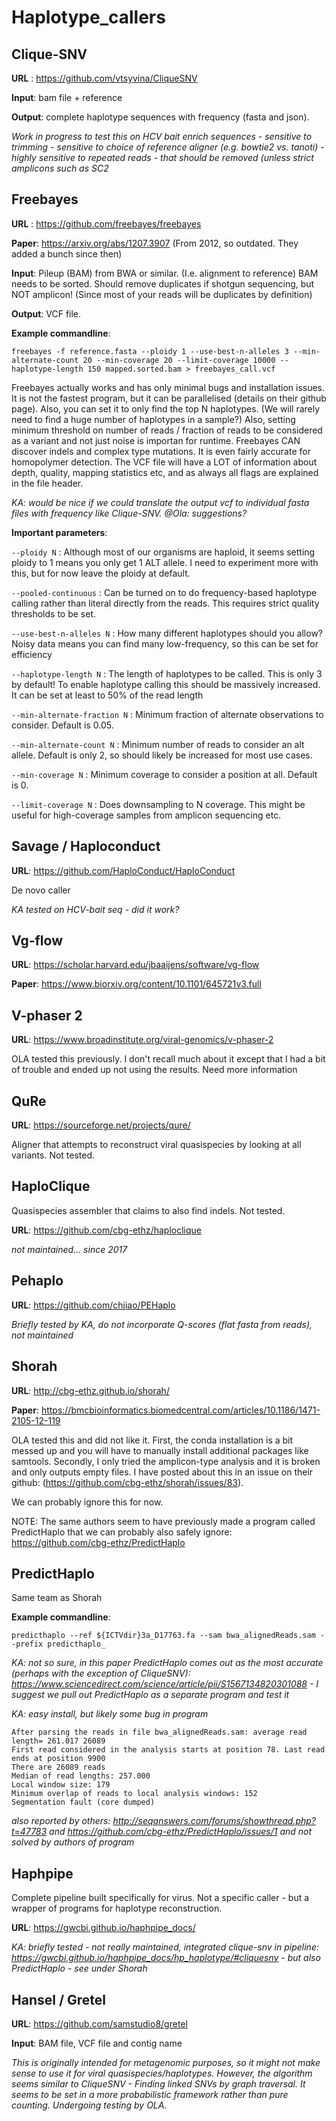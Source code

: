 # Haplotype_callers

## Clique-SNV
**URL** : https://github.com/vtsyvina/CliqueSNV

**Input**: bam file + reference

**Output**: complete haplotype sequences with frequency (fasta and json).

*Work in progress to test this on HCV bait enrich sequences - sensitive to trimming - sensitive to choice of reference aligner (e.g. bowtie2 vs. tanoti) - highly sensitive to repeated reads - that should be removed (unless strict amplicons such as SC2*

## Freebayes
**URL** : https://github.com/freebayes/freebayes

**Paper**: https://arxiv.org/abs/1207.3907 (From 2012, so outdated. They added a bunch since then)

**Input**: Pileup (BAM) from BWA or similar. (I.e. alignment to reference) BAM needs to be sorted. Should remove duplicates if shotgun sequencing, but NOT amplicon! (Since most of your reads will be duplicates by definition)

**Output**: VCF file.

**Example commandline**:
```
freebayes -f reference.fasta --ploidy 1 --use-best-n-alleles 3 --min-alternate-count 20 --min-coverage 20 --limit-coverage 10000 --haplotype-length 150 mapped.sorted.bam > freebayes_call.vcf
```

Freebayes actually works and has only minimal bugs and installation issues. It is not the fastest program, but it can be parallelised (details on their github page). Also, you can set it to only find the top N haplotypes. (We will rarely need to find a huge number of haplotypes in a sample?) Also, setting minimum threshold on number of reads / fraction of reads to be considered as a variant and not just noise is importan for runtime. Freebayes CAN discover indels and complex type mutations. It is even fairly accurate for homopolymer detection. The VCF file will have a LOT of information about depth, quality, mapping statistics etc, and as always all flags are explained in the file header.

*KA: would be nice if we could translate the output vcf to individual fasta files with frequency like Clique-SNV. @Ola: suggestions?*


**Important parameters**:

`--ploidy N` : Although most of our organisms are haploid, it seems setting ploidy to 1 means you only get 1 ALT allele. I need to experiment more with this, but for now leave the ploidy at default.

`--pooled-continuous` : Can be turned on to do frequency-based haplotype calling rather than literal directly from the reads. This requires strict quality thresholds to be set.

`--use-best-n-alleles N` : How many different haplotypes should you allow? Noisy data means you can find many low-frequency, so this can be set for efficiency

`--haplotype-length N` : The length of haplotypes to be called. This is only 3 by default! To enable haplotype calling this should be massively increased. It can be set at least to 50% of the read length

`--min-alternate-fraction N` : Minimum fraction of alternate observations to consider. Default is 0.05.

`--min-alternate-count N` : Minimum number of reads to consider an alt allele. Default is only 2, so should likely be increased for most use cases.

`--min-coverage N` : Minimum coverage to consider a position at all. Default is 0.

`--limit-coverage N` : Does downsampling to N coverage. This might be useful for high-coverage samples from amplicon sequencing etc.


## Savage / Haploconduct

**URL**: https://github.com/HaploConduct/HaploConduct

De novo caller

*KA tested on HCV-bait seq - did it work?*

## Vg-flow

**URL**: https://scholar.harvard.edu/jbaaijens/software/vg-flow

**Paper**: https://www.biorxiv.org/content/10.1101/645721v3.full

## V-phaser 2

**URL**: https://www.broadinstitute.org/viral-genomics/v-phaser-2

OLA tested this previously. I don't recall much about it except that I had a bit of trouble and ended up not using the results. Need more information

## QuRe

**URL**: https://sourceforge.net/projects/qure/

Aligner that attempts to reconstruct viral quasispecies by looking at all variants. Not tested.

## HaploClique

Quasispecies assembler that claims to also find indels. Not tested.

**URL**: https://github.com/cbg-ethz/haploclique

*not maintained... since 2017*


## Pehaplo

**URL**: https://github.com/chjiao/PEHaplo

*Briefly tested by KA, do not incorporate Q-scores (flat fasta from reads), not maintained*

## Shorah

**URL**: http://cbg-ethz.github.io/shorah/

**Paper**: https://bmcbioinformatics.biomedcentral.com/articles/10.1186/1471-2105-12-119

OLA tested this and did not like it. First, the conda installation is a bit messed up and you will have to manually install additional packages like samtools. Secondly, I only tried the amplicon-type analysis and it is broken and only outputs empty files. I have posted about this in an issue on their github: (https://github.com/cbg-ethz/shorah/issues/83).

We can probably ignore this for now.

NOTE: The same authors seem to have previously made a program called PredictHaplo that we can probably also safely ignore: https://github.com/cbg-ethz/PredictHaplo

## PredictHaplo

Same team as Shorah

**Example commandline**:
```
predicthaplo --ref ${ICTVdir}3a_D17763.fa --sam bwa_alignedReads.sam --prefix predicthaplo_
```

*KA: not so sure, in this paper PredictHaplo comes out as the most accurate (perhaps with the exception of CliqueSNV): https://www.sciencedirect.com/science/article/pii/S1567134820301088 - I suggest we pull out PredictHaplo as a separate program and test it*

*KA: easy install, but likely some bug in program*

```
After parsing the reads in file bwa_alignedReads.sam: average read length= 261.017 26089
First read considered in the analysis starts at position 78. Last read ends at position 9900
There are 26089 reads
Median of read lengths: 257.000
Local window size: 179
Minimum overlap of reads to local analysis windows: 152
Segmentation fault (core dumped)
```
*also reported by others: http://seqanswers.com/forums/showthread.php?t=47783 and https://github.com/cbg-ethz/PredictHaplo/issues/1 and not solved by authors of program*

## Haphpipe

Complete pipeline built specifically for virus. Not a specific caller - but a wrapper of programs for haplotype reconstruction.

**URL**: https://gwcbi.github.io/haphpipe_docs/

*KA: briefly tested - not really maintained, integrated clique-snv in pipeline: https://gwcbi.github.io/haphpipe_docs/hp_haplotype/#cliquesnv - but also PredictHaplo - see under Shorah*

## Hansel / Gretel

**URL**: https://github.com/samstudio8/gretel

**Input**: BAM file, VCF file and contig name

*This is originally intended for metagenomic purposes, so it might not make sense to use it for viral quasispecies/haplotypes. However, the algorithm seems similar to CliqueSNV - Finding linked SNVs by graph traversal. It seems to be set in a more probabilistic framework rather than pure counting. Undergoing testing by OLA.*
